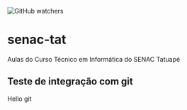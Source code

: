  ![GitHub watchers](https://img.shields.io/github/watchers/geovanimussulini/geovanimussulini)


# senac-tat
Aulas do Curso Técnico em Informática do SENAC Tatuapé

## Teste de integração com git
Hello git
